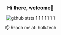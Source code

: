 <div align="center">

  ### Hi there, welcome👻
  ![github stats](https://github-readme-stats.vercel.app/api?username=holk-h&show_icons=true)
  1
  1
  1
  1
  1
  1
  1
</div>  

<div align="center">
  📫 Reach me at: <a>holk.tech</a>
</div>
<br>
<br>
<br>
<br>
<br>
<br>
<br>
<br>
<br>
<br>
